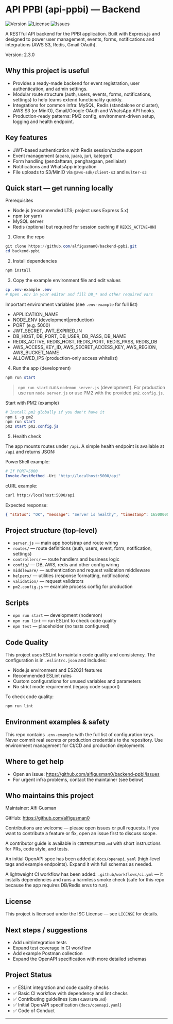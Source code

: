 # API PPBI (api-ppbi) — Backend

![Version](https://img.shields.io/github/v/tag/alfigusman0/backend-ppbi?label=version&sort=semver)
![License](https://img.shields.io/github/license/alfigusman0/backend-ppbi)
![Issues](https://img.shields.io/github/issues/alfigusman0/backend-ppbi)

A RESTful API backend for the PPBI application. Built with Express.js and designed to power user management, events, forms, notifications and integrations (AWS S3, Redis, Gmail OAuth).

Version: 2.3.0

## Why this project is useful

- Provides a ready-made backend for event registration, user authentication, and admin settings.
- Modular route structure (auth, users, events, forms, notifications, settings) to help teams extend functionality quickly.
- Integrations for common infra: MySQL, Redis (standalone or cluster), AWS S3 (or MinIO), Gmail/Google OAuth and WhatsApp API hooks.
- Production-ready patterns: PM2 config, environment-driven setup, logging and health endpoint.

## Key features

- JWT-based authentication with Redis session/cache support
- Event management (acara, juara, juri, kategori)
- Form handling (pendaftaran, penghargaan, penilaian)
- Notifications and WhatsApp integration
- File uploads to S3/MinIO via `@aws-sdk/client-s3` and `multer-s3`

## Quick start — get running locally

Prerequisites

- Node.js (recommended LTS; project uses Express 5.x)
- npm (or yarn)
- MySQL server
- Redis (optional but required for session caching if `REDIS_ACTIVE=ON`)

1. Clone the repo

```powershell
git clone https://github.com/alfigusman0/backend-ppbi.git
cd backend-ppbi
```

2. Install dependencies

```powershell
npm install
```

3. Copy the example environment file and edit values

```powershell
cp .env-example .env
# Open .env in your editor and fill DB_* and other required vars
```

Important environment variables (see `.env-example` for full list)

- APPLICATION_NAME
- NODE_ENV (development|production)
- PORT (e.g. 5000)
- JWT_SECRET, JWT_EXPIRED_IN
- DB_HOST, DB_PORT, DB_USER, DB_PASS, DB_NAME
- REDIS_ACTIVE, REDIS_HOST, REDIS_PORT, REDIS_PASS, REDIS_DB
- AWS_ACCESS_KEY_ID, AWS_SECRET_ACCESS_KEY, AWS_REGION, AWS_BUCKET_NAME
- ALLOWED_IPS (production-only access whitelist)

4. Run the app (development)

```powershell
npm run start
```

> `npm run start` runs `nodemon server.js` (development). For production use run `node server.js` or use PM2 with the provided `pm2.config.js`.

Start with PM2 (example)

```powershell
# Install pm2 globally if you don't have it
npm i -g pm2
npm run start
pm2 start pm2.config.js
```

5. Health check

The app mounts routes under `/api`. A simple health endpoint is available at `/api` and returns JSON:

PowerShell example:

```powershell
# If PORT=5000
Invoke-RestMethod -Uri "http://localhost:5000/api"
```

cURL example:

```bash
curl http://localhost:5000/api
```

Expected response:

```json
{ "status": "OK", "message": "Server is healthy", "timestamp": 1650000000000 }
```

## Project structure (top-level)

- `server.js` — main app bootstrap and route wiring
- `routes/` — route definitions (auth, users, event, form, notification, settings)
- `controllers/` — route handlers and business logic
- `config/` — DB, AWS, redis and other config wiring
- `middleware/` — authentication and request validation middleware
- `helpers/` — utilities (response formatting, notifications)
- `validation/` — request validators
- `pm2.config.js` — example process config for production

## Scripts

- `npm run start` — development (nodemon)
- `npm run lint` — run ESLint to check code quality
- `npm test` — placeholder (no tests configured)

## Code Quality

This project uses ESLint to maintain code quality and consistency. The configuration is in `.eslintrc.json` and includes:

- Node.js environment and ES2021 features
- Recommended ESLint rules
- Custom configurations for unused variables and parameters
- No strict mode requirement (legacy code support)

To check code quality:

```powershell
npm run lint
```

## Environment examples & safety

This repo contains `.env-example` with the full list of configuration keys. Never commit real secrets or production credentials to the repository. Use environment management for CI/CD and production deployments.

## Where to get help

- Open an issue: https://github.com/alfigusman0/backend-ppbi/issues
- For urgent infra problems, contact the maintainer (see below)

## Who maintains this project

Maintainer: Alfi Gusman

GitHub: https://github.com/alfigusman0

Contributions are welcome — please open issues or pull requests. If you want to contribute a feature or fix, open an issue first to discuss scope.

A contributor guide is available in `CONTRIBUTING.md` with short instructions for PRs, code style, and tests.

An initial OpenAPI spec has been added at `docs/openapi.yaml` (high-level tags and example endpoints). Expand it with full schemas as needed.

A lightweight CI workflow has been added: `.github/workflows/ci.yml` — it installs dependencies and runs a harmless smoke check (safe for this repo because the app requires DB/Redis envs to run).

## License

This project is licensed under the ISC License — see `LICENSE` for details.

## Next steps / suggestions

- Add unit/integration tests
- Expand test coverage in CI workflow
- Add example Postman collection
- Expand the OpenAPI specification with more detailed schemas

## Project Status

- ✅ ESLint integration and code quality checks
- ✅ Basic CI workflow with dependency and lint checks
- ✅ Contributing guidelines (`CONTRIBUTING.md`)
- ✅ Initial OpenAPI specification (`docs/openapi.yaml`)
- ✅ Code of Conduct

---
